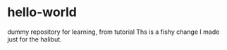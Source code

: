 # hello-world
dummy repository for learning, from tutorial
Ths is a fishy change I made just for the halibut.
